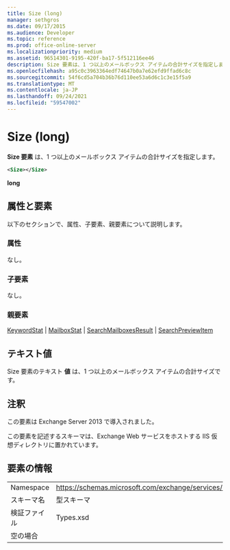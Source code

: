 ```yaml
---
title: Size (long)
manager: sethgros
ms.date: 09/17/2015
ms.audience: Developer
ms.topic: reference
ms.prod: office-online-server
ms.localizationpriority: medium
ms.assetid: 96514301-9195-420f-ba17-5f512116ee46
description: Size 要素は、1 つ以上のメールボックス アイテムの合計サイズを指定します。
ms.openlocfilehash: a95c0c3963364edf74647b0a7e62efd9ffad6c8c
ms.sourcegitcommit: 54f6cd5a704b36b76d110ee53a6d6c1c3e15f5a9
ms.translationtype: MT
ms.contentlocale: ja-JP
ms.lasthandoff: 09/24/2021
ms.locfileid: "59547002"
---
```

# <a name="size-long"></a>Size (long)

**Size 要素** は、1 つ以上のメールボックス アイテムの合計サイズを指定します。 
  
```XML
<Size></Size>
```

 **long**
## <a name="attributes-and-elements"></a>属性と要素

以下のセクションで、属性、子要素、親要素について説明します。
  
### <a name="attributes"></a>属性

なし。
  
### <a name="child-elements"></a>子要素

なし。
  
### <a name="parent-elements"></a>親要素

[KeywordStat](keywordstat.md)  | [MailboxStat](mailboxstat.md)  | [SearchMailboxesResult](searchmailboxesresult.md)  | [SearchPreviewItem](searchpreviewitem.md)
  
## <a name="text-value"></a>テキスト値

Size 要素のテキスト **値** は、1 つ以上のメールボックス アイテムの合計サイズです。 
  
## <a name="remarks"></a>注釈

この要素は Exchange Server 2013 で導入されました。
  
この要素を記述するスキーマは、Exchange Web サービスをホストする IIS 仮想ディレクトリに置かれています。
  
## <a name="element-information"></a>要素の情報

|||
|:-----|:-----|
|Namespace  <br/> |https://schemas.microsoft.com/exchange/services/2006/types  <br/> |
|スキーマ名  <br/> |型スキーマ  <br/> |
|検証ファイル  <br/> |Types.xsd  <br/> |
|空の場合  <br/> ||
   

